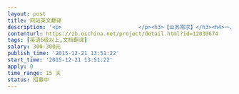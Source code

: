 ```yaml
---                
layout: post       
title: 网站英文翻译           
description: '<p>                        </p><h3>【业务需求】</h3><h4>一、功能需求</h4><p>把一个中文官网型网站，全部翻译成英文的。</p><h4>二、技术要求</h4><p>懂互联网专业和管理类专业英语术语</p><h4>三、非功能性要求</h4><h3>【人员要求】</h3><h4>一、能力要求</h4><p>1、本科以上学历</p><p>2、英语专业</p><p>3、笔译能力强</p><h4>二、其他要求</h4><p>1、每周到公司上班4小时</p><p>2、</p><p>3、</p><h3>【交付要求】</h3><h4>一、交付物要求</h4><p>1、中英对照翻译</p><p>2、</p><p>3、</p><h4>二、验收基准</h4><p>1、翻译结束，并请专业人员看后，认为合格</p><p>2、</p><p>3、</p><h3>【支付方式】</h3><p>分两次</p><p>                    </p>'     
contenturl: https://zb.oschina.net/project/detail.html?id=12030674      
tags: [英语6级以上,文档翻译]            
salary: 300-300元          
publish_time: '2015-12-21 13:51:22'         
start_time: '2015-12-21 13:51:22'           
apply: 0                   
time_range: 15 天              
status: 招募中                  
---                 
```

